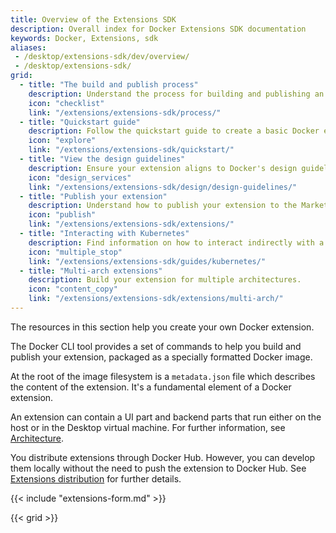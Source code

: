 ```yaml
---
title: Overview of the Extensions SDK
description: Overall index for Docker Extensions SDK documentation
keywords: Docker, Extensions, sdk
aliases:
 - /desktop/extensions-sdk/dev/overview/
 - /desktop/extensions-sdk/
grid:
  - title: "The build and publish process"
    description: Understand the process for building and publishing an extension.
    icon: "checklist"
    link: "/extensions/extensions-sdk/process/"
  - title: "Quickstart guide"
    description: Follow the quickstart guide to create a basic Docker extension quickly.
    icon: "explore"
    link: "/extensions/extensions-sdk/quickstart/"
  - title: "View the design guidelines"
    description: Ensure your extension aligns to Docker's design guidelines and principles.
    icon: "design_services"
    link: "/extensions/extensions-sdk/design/design-guidelines/"
  - title: "Publish your extension"
    description: Understand how to publish your extension to the Marketplace.
    icon: "publish"
    link: "/extensions/extensions-sdk/extensions/"
  - title: "Interacting with Kubernetes"
    description: Find information on how to interact indirectly with a Kubernetes cluster from your Docker extension.
    icon: "multiple_stop"
    link: "/extensions/extensions-sdk/guides/kubernetes/"
  - title: "Multi-arch extensions"
    description: Build your extension for multiple architectures.
    icon: "content_copy"
    link: "/extensions/extensions-sdk/extensions/multi-arch/"
---
```


The resources in this section help you create your own Docker extension.

The Docker CLI tool provides a set of commands to help you build and publish your extension, packaged as a 
specially formatted Docker image.

At the root of the image filesystem is a `metadata.json` file which describes the content of the extension. 
It's a fundamental element of a Docker extension.

An extension can contain a UI part and backend parts that run either on the host or in the Desktop virtual machine.
For further information, see [Architecture](architecture/index.md).

You distribute extensions through Docker Hub. However, you can develop them locally without the need to push 
the extension to Docker Hub. See [Extensions distribution](extensions/DISTRIBUTION.md) for further details.

{{< include "extensions-form.md" >}}

{{< grid >}}
